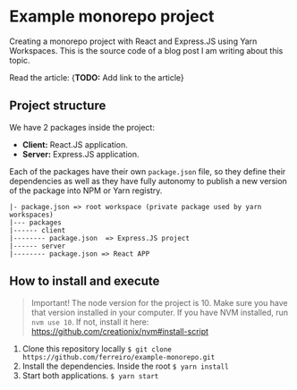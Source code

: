 # Example monorepo project

Creating a monorepo project with React and Express.JS using Yarn Workspaces. This is the source code of a blog post I am writing about this topic.

Read the article: {**TODO:** Add link to the article}

## Project structure

We have 2 packages inside the project:
- **Client:** React.JS application.
- **Server:** Express.JS application.

Each of the packages have their own `package.json` file, so they define their dependencies as well as they have fully autonomy to publish a new version of the package into NPM or Yarn registry.

```
|- package.json => root workspace (private package used by yarn workspaces)
|--- packages
|------ client
|-------- package.json  => Express.JS project
|------ server
|-------- package.json => React APP
```

## How to install and execute

> Important! The node version for the project is 10. Make sure you have that version installed in your computer. If you have NVM installed, run `nvm use 10`. If not, install it here: https://github.com/creationix/nvm#install-script

1. Clone this repository locally `$ git clone https://github.com/ferreiro/example-monorepo.git`
2. Install the dependencies. Inside the root `$ yarn install`
3. Start both applications. `$ yarn start`